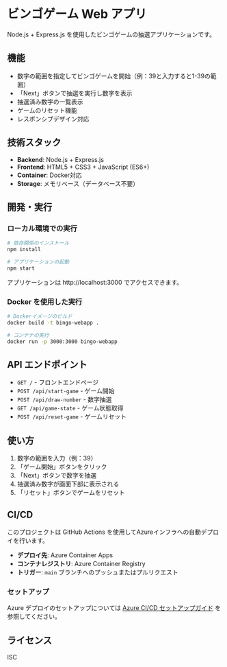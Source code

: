 # ビンゴゲーム Web アプリ

Node.js + Express.js を使用したビンゴゲームの抽選アプリケーションです。

## 機能

- 数字の範囲を指定してビンゴゲームを開始（例：39と入力すると1-39の範囲）
- 「Next」ボタンで抽選を実行し数字を表示
- 抽選済み数字の一覧表示
- ゲームのリセット機能
- レスポンシブデザイン対応

## 技術スタック

- **Backend**: Node.js + Express.js
- **Frontend**: HTML5 + CSS3 + JavaScript (ES6+)
- **Container**: Docker対応
- **Storage**: メモリベース（データベース不要）

## 開発・実行

### ローカル環境での実行

```bash
# 依存関係のインストール
npm install

# アプリケーションの起動
npm start
```

アプリケーションは http://localhost:3000 でアクセスできます。

### Docker を使用した実行

```bash
# Dockerイメージのビルド
docker build -t bingo-webapp .

# コンテナの実行
docker run -p 3000:3000 bingo-webapp
```

## API エンドポイント

- `GET /` - フロントエンドページ
- `POST /api/start-game` - ゲーム開始
- `POST /api/draw-number` - 数字抽選
- `GET /api/game-state` - ゲーム状態取得
- `POST /api/reset-game` - ゲームリセット

## 使い方

1. 数字の範囲を入力（例：39）
2. 「ゲーム開始」ボタンをクリック
3. 「Next」ボタンで数字を抽選
4. 抽選済み数字が画面下部に表示される
5. 「リセット」ボタンでゲームをリセット

## CI/CD

このプロジェクトは GitHub Actions を使用してAzureインフラへの自動デプロイを行います。

- **デプロイ先**: Azure Container Apps
- **コンテナレジストリ**: Azure Container Registry
- **トリガー**: `main` ブランチへのプッシュまたはプルリクエスト

### セットアップ

Azure デプロイのセットアップについては [Azure CI/CD セットアップガイド](docs/AZURE_SETUP.md) を参照してください。

## ライセンス

ISC
